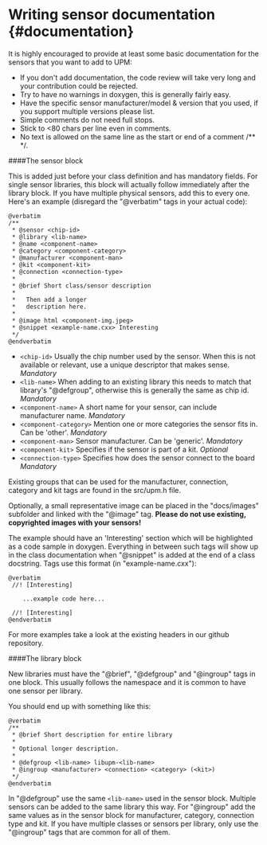 Writing sensor documentation                        {#documentation}
=====================

It is highly encouraged to provide at least some basic documentation for the
sensors that you want to add to UPM:

- If you don't add documentation, the code review will take very long and 
  your contribution could be rejected.
- Try to have no warnings in doxygen, this is generally fairly easy.
- Have the specific sensor manufacturer/model & version that you used, if you
  support multiple versions please list.
- Simple comments do not need full stops.
- Stick to <80 chars per line even in comments.
- No text is allowed on the same line as the start or end of a comment /** */.

####The sensor block

This is added just before your class definition and has mandatory fields. For
single sensor libraries, this block will actually follow immediately after the
library block. If you have multiple physical sensors, add this to every one.
Here's an example (disregard the "@verbatim" tags in your actual code):

```
@verbatim
/**
 * @sensor <chip-id>
 * @library <lib-name>
 * @name <component-name>
 * @category <component-category>
 * @manufacturer <component-man>
 * @kit <component-kit>
 * @connection <connection-type>
 *
 * @brief Short class/sensor description
 * 
 *   Then add a longer
 *   description here.
 *
 * @image html <component-img.jpeg>
 * @snippet <example-name.cxx> Interesting
 */
@endverbatim
```

- `<chip-id>` Usually the chip number used by the sensor. When this is not
  available or relevant, use a unique descriptor that makes sense. *Mandatory*
- `<lib-name>` When adding to an existing library this needs to match that
  library's "@defgroup", otherwise this is generally the same as chip id.
  *Mandatory*
- `<component-name>` A short name for your sensor, can include manufacturer
  name. *Mandatory*
- `<component-category>` Mention one or more categories the sensor fits in. Can
  be 'other'. *Mandatory*
- `<component-man>` Sensor manufacturer. Can be 'generic'. *Mandatory*
- `<component-kit>` Specifies if the sensor is part of a kit. *Optional*
- `<connection-type>` Specifies how does the sensor connect to the board
  *Mandatory*

Existing groups that can be used for the manufacturer, connection, category and
kit tags are found in the src/upm.h file.

Optionally, a small representative image can be placed in the "docs/images"
subfolder and linked with the "@image" tag.
**Please do not use existing, copyrighted images with your sensors!**

The example should have an 'Interesting' section which will be highlighted as
a code sample in doxygen. Everything in between such tags will show up in the
class documentation when "@snippet" is added at the end of a class docstring.
Tags use this format (in "example-name.cxx"):

```
@verbatim
 //! [Interesting]

    ...example code here...

 //! [Interesting]
@endverbatim
```

For more examples take a look at the existing headers in our github repository.

####The library block

New libraries must have the "@brief", "@defgroup" and "@ingroup" tags in one
block. This usually follows the namespace and it is common to have one sensor
per library.

You should end up with something like this:

```
@verbatim
/**
 * @brief Short description for entire library
 *
 * Optional longer description.
 *
 * @defgroup <lib-name> libupm-<lib-name>
 * @ingroup <manufacturer> <connection> <category> (<kit>)
 */
@endverbatim
```

In "@defgroup" use the same `<lib-name>` used in the sensor block. Multiple
sensors can be added to the same library this way.
For "@ingroup" add the same values as in the sensor block for manufacturer,
category, connection type and kit. If you have multiple classes or sensors
per library, only use the "@ingroup" tags that are common for all of them.
